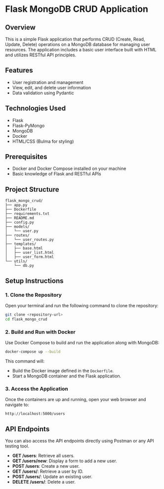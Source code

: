 
# Flask MongoDB CRUD Application

## Overview
This is a simple Flask application that performs CRUD (Create, Read, Update, Delete) operations on a MongoDB database for managing user resources. The application includes a basic user interface built with HTML and utilizes RESTful API principles.

## Features
- User registration and management
- View, edit, and delete user information
- Data validation using Pydantic

## Technologies Used
- Flask
- Flask-PyMongo
- MongoDB
- Docker
- HTML/CSS (Bulma for styling)

## Prerequisites
- Docker and Docker Compose installed on your machine
- Basic knowledge of Flask and RESTful APIs

## Project Structure
```
flask_mongo_crud/
├── app.py
├── Dockerfile
├── requirements.txt
├── README.md
├── config.py
├── models/
│   └── user.py
├── routes/
│   └── user_routes.py
├── templates/
│   ├── base.html
│   ├── user_list.html
│   ├── user_form.html
└── utils/
    └── db.py
```

## Setup Instructions

### 1. Clone the Repository
Open your terminal and run the following command to clone the repository:
```bash
git clone <repository-url>
cd flask_mongo_crud
```

### 2. Build and Run with Docker
Use Docker Compose to build and run the application along with MongoDB:
```bash
docker-compose up --build
```

This command will:
- Build the Docker image defined in the `Dockerfile`.
- Start a MongoDB container and the Flask application.

### 3. Access the Application
Once the containers are up and running, open your web browser and navigate to:
```
http://localhost:5000/users
```

## API Endpoints
You can also access the API endpoints directly using Postman or any API testing tool.

- **GET /users**: Retrieve all users.
- **GET /users/new**: Display a form to add a new user.
- **POST /users**: Create a new user.
- **GET /users/<id>**: Retrieve a user by ID.
- **POST /users/<id>**: Update an existing user.
- **DELETE /users/<id>**: Delete a user.




